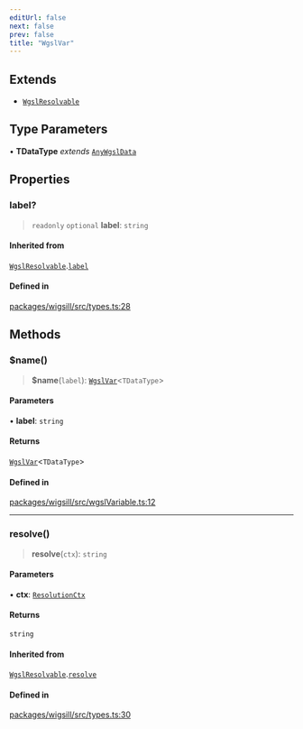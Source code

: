 ```yaml
---
editUrl: false
next: false
prev: false
title: "WgslVar"
---
```


## Extends

- [`WgslResolvable`](/api/wigsill/interfaces/wgslresolvable/)

## Type Parameters

• **TDataType** *extends* [`AnyWgslData`](/api/wigsill/type-aliases/anywgsldata/)

## Properties

### label?

> `readonly` `optional` **label**: `string`

#### Inherited from

[`WgslResolvable`](/api/wigsill/interfaces/wgslresolvable/).[`label`](/api/wigsill/interfaces/wgslresolvable/#label)

#### Defined in

[packages/wigsill/src/types.ts:28](https://github.com/software-mansion-labs/wigsill/blob/3eabd476f023822e50f40404033f5b0520bf8089/packages/wigsill/src/types.ts#L28)

## Methods

### $name()

> **$name**(`label`): [`WgslVar`](/api/wigsill/interfaces/wgslvar/)\<`TDataType`\>

#### Parameters

• **label**: `string`

#### Returns

[`WgslVar`](/api/wigsill/interfaces/wgslvar/)\<`TDataType`\>

#### Defined in

[packages/wigsill/src/wgslVariable.ts:12](https://github.com/software-mansion-labs/wigsill/blob/3eabd476f023822e50f40404033f5b0520bf8089/packages/wigsill/src/wgslVariable.ts#L12)

***

### resolve()

> **resolve**(`ctx`): `string`

#### Parameters

• **ctx**: [`ResolutionCtx`](/api/wigsill/interfaces/resolutionctx/)

#### Returns

`string`

#### Inherited from

[`WgslResolvable`](/api/wigsill/interfaces/wgslresolvable/).[`resolve`](/api/wigsill/interfaces/wgslresolvable/#resolve)

#### Defined in

[packages/wigsill/src/types.ts:30](https://github.com/software-mansion-labs/wigsill/blob/3eabd476f023822e50f40404033f5b0520bf8089/packages/wigsill/src/types.ts#L30)
